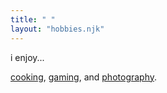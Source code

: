 ```yaml
---
title: " "
layout: "hobbies.njk"
---
```


i enjoy...    
   
[cooking](/hobbies/cooking),
[gaming](/hobbies/gaming), and
[photography](/hobbies/photography).